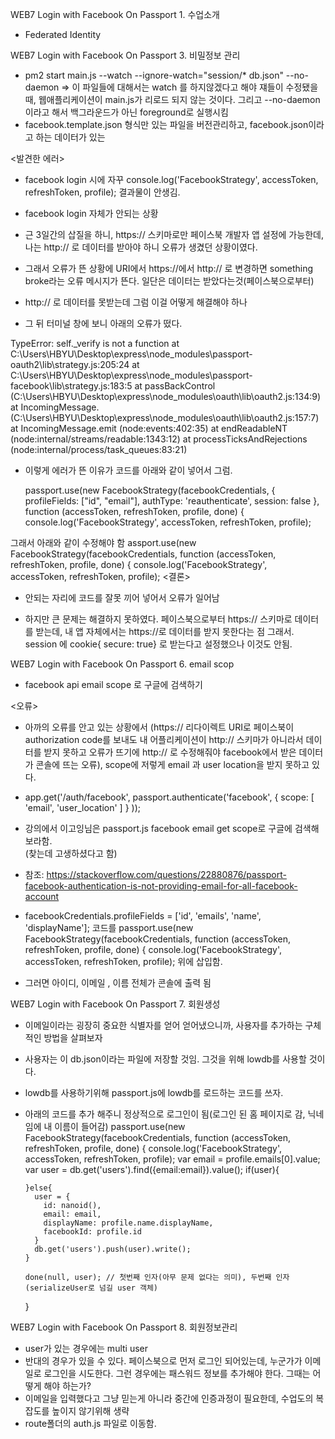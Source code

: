

WEB7 Login with Facebook On Passport 1. 수업소개

- Federated Identity



WEB7 Login with Facebook On Passport 3. 비밀정보 관리
- pm2 start main.js --watch --ignore-watch="session/* db.json" --no-daemon
=> 이 파일들에 대해서는 watch 를 하지않겠다고 해야 쟤들이 수정됐을때, 웹애플리케이션이 main.js가 리로드 되지 않는 것이다. 그리고  --no-daemon이라고 해서 백그라운드가 아닌 foreground로 실행시킴 
- facebook.template.json 형식만 있는 파일을 버전관리하고, facebook.json이라고 하는 데이터가 있는 


<발견한 에러>
- facebook login 시에 자꾸 console.log('FacebookStrategy', accessToken, refreshToken, profile); 결과물이 안생김.

- facebook login 자체가 안되는 상황
- 근 3일간의 삽질을 하니, https:// 스키마로만 페이스북 개발자 앱 설정에 가능한데, 나는 http:// 로 데이터를 받아야 하니 오류가 생겼던 상황이였다.

- 그래서 오류가 뜬 상황에 URI에서 https://에서 http:// 로 변경하면 something broke라는 오류 메시지가 뜬다. 일단은 데이터는 받았다는것(페이스북으로부터)
- http:// 로 데이터를 못받는데 그럼 이걸 어떻게 해결해야 하나
- 그 뒤 터미널 창에 보니 아래의 오류가 떴다.

TypeError: self._verify is not a function
 at C:\Users\HBYU\Desktop\express\node_modules\passport-oauth2\lib\strategy.js:205:24
    at C:\Users\HBYU\Desktop\express\node_modules\passport-facebook\lib\strategy.js:183:5
    at passBackControl (C:\Users\HBYU\Desktop\express\node_modules\oauth\lib\oauth2.js:134:9)
    at IncomingMessage.<anonymous> (C:\Users\HBYU\Desktop\express\node_modules\oauth\lib\oauth2.js:157:7)
    at IncomingMessage.emit (node:events:402:35)
    at endReadableNT (node:internal/streams/readable:1343:12)
    at processTicksAndRejections (node:internal/process/task_queues:83:21)

- 이렇게 에러가 뜬 이유가 코드를 아래와 같이 넣어서 그럼.

  passport.use(new FacebookStrategy(facebookCredentials, {
    profileFields: ["id", "email"],
    authType: 'reauthenticate',
    session: false
  },
    function (accessToken, refreshToken, profile, done) {
      console.log('FacebookStrategy', accessToken, refreshToken, profile);

그래서 아래와 같이 수정해야 함
assport.use(new FacebookStrategy(facebookCredentials,
    function (accessToken, refreshToken, profile, done) {
      console.log('FacebookStrategy', accessToken, refreshToken, profile);
<결론> 
- 안되는 자리에 코드를 잘못 끼어 넣어서 오류가 일어남

- 하지만 큰 문제는 해결하지 못하였다. 페이스북으로부터 https:// 스키마로 데이터를 받는데, 내 앱 자체에서는 https://로 데이터를 받지 못한다는 점 그래서.  session 에 cookie{
secure: true} 로 받는다고 설정했으나 이것도 안됨. 



WEB7 Login with Facebook On Passport 6. email scop
- facebook api email scope 로 구글에 검색하기 

<오류> 
- 아까의 오류를 안고 있는 상황에서 (https:// 리다이렉트 URI로 페이스북이 authorization code를 보내도 내 어플리케이션이 http:// 스키마가 아니라서 데이터를 받지 못하고 오류가 뜨기에 http:// 로 수정해줘야 facebook에서 받은 데이터가 콘솔에 뜨는 오류), scope에 저렇게 email 과 user location을 받지 못하고 있다. 
-   app.get('/auth/facebook',
    passport.authenticate('facebook',
    {
      scope: [ 'email', 'user_location' ]
    }
  ));
- 강의에서 이고잉님은 passport.js facebook email get scope로 구글에 검색해보라함.  
(찾는데 고생하셨다고 함)
- 참조:
https://stackoverflow.com/questions/22880876/passport-facebook-authentication-is-not-providing-email-for-all-facebook-account

- facebookCredentials.profileFields = ['id', 'emails', 'name', 'displayName']; 코드를 passport.use(new FacebookStrategy(facebookCredentials,
    function (accessToken, refreshToken, profile, done) {
      console.log('FacebookStrategy', accessToken, refreshToken, profile);
위에 삽입함. 
- 그러면 아이디, 이메일 , 이름 전체가 콘솔에 출력 됨


WEB7 Login with Facebook On Passport 7. 회원생성
- 이메일이라는 굉장히 중요한 식별자를 얻어 얻어냈으니까, 사용자를 추가하는 구체적인 방법을 살펴보자
- 사용자는 이 db.json이라는 파일에 저장할 것임. 그것을 위해 lowdb를 사용할 것이다. 
- lowdb를 사용하기위해 passport.js에 lowdb를 로드하는 코드를 쓰자. 
- 아래의 코드를 추가 해주니 정상적으로 로그인이 됨(로그인 된 홈 페이지로 감, 닉네임에 내 이름이 들어감)
passport.use(new FacebookStrategy(facebookCredentials,
    function (accessToken, refreshToken, profile, done) {
      console.log('FacebookStrategy', accessToken, refreshToken, profile);
      var email = profile.emails[0].value;
      var user = db.get('users').find({email:email}).value();
      if(user){

      }else{
        user = {
          id: nanoid(),
          email: email,
          displayName: profile.name.displayName,
          facebookId: profile.id
        }
        db.get('users').push(user).write();
      }
    
      done(null, user); // 첫번째 인자(아무 문제 없다는 의미), 두번째 인자(serializeUser로 넘길 user 객체)
  
    }
    


WEB7 Login with Facebook On Passport 8. 회원정보관리
- user가 있는 경우에는 multi user
- 반대의 경우가 있을 수 있다. 페이스북으로 먼저 로그인 되어있는데, 누군가가 이메일로 로그인을 시도한다. 그런 경우에는 패스워드 정보를 추가해야 한다. 그때는 어떻게 해야 하는가?
- 이메일을 입력했다고 그냥 믿는게 아니라 중간에 인증과정이 필요한데, 수업도의 복잡도를 높이지 않기위해 생략
- route폴더의 auth.js 파일로 이동함. 
